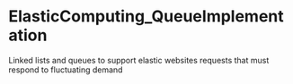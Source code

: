 # ElasticComputing_QueueImplementation
Linked lists and queues to support elastic websites requests that must respond to fluctuating demand
